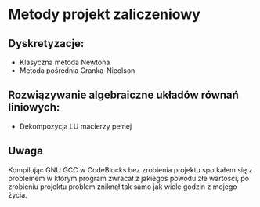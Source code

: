 # Metody projekt zaliczeniowy

## Dyskretyzacje:
* Klasyczna metoda Newtona
* Metoda pośrednia Cranka-Nicolson
  
## Rozwiązywanie algebraiczne układów równań liniowych:

* Dekompozycja LU macierzy pełnej

## Uwaga
Kompilując GNU GCC w CodeBlocks bez zrobienia projektu spotkałem się z problemem w którym program zwracał z jakiegoś
powodu złe wartości, po zrobieniu projektu problem zniknął tak samo jak wiele godzin z mojego życia.
